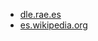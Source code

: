* [dle.rae.es](https://dle.rae.es/sui%20g%C3%A9neris)
* [es.wikipedia.org](https://es.wikipedia.org/wiki/Sui_g%C3%A9neris)
